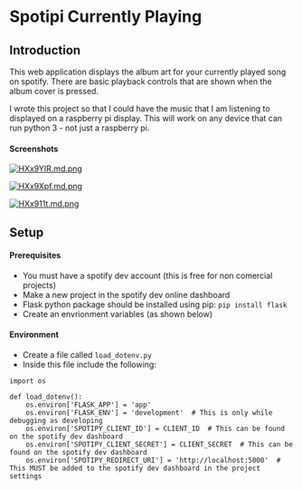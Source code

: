# Spotipi Currently Playing

## Introduction
This web application displays the album art for your currently played song on spotify.
There are basic playback controls that are shown when the album cover is pressed.

I wrote this project so that I could have the music that I am listening to displayed on a raspberry pi display.
This will work on any device that can run python 3 - not just a raspberry pi.

#### Screenshots
[![HXx9YIR.md.png](https://iili.io/HXx9YIR.md.png)](https://freeimage.host/i/HXx9YIR)

[![HXx9Xpf.md.png](https://iili.io/HXx9Xpf.md.png)](https://freeimage.host/i/HXx9Xpf)

[![HXx911t.md.png](https://iili.io/HXx911t.md.png)](https://freeimage.host/i/HXx911t)

## Setup
#### Prerequisites
- You must have a spotify dev account (this is free for non comercial projects)
- Make a new project in the spotify dev online dashboard
- Flask python package should be installed using pip: ```pip install flask```
- Create an envrionment variables (as shown below)

#### Environment
- Create a file called ```load_dotenv.py```
- Inside this file include the following:
```
import os

def load_dotenv():
    os.environ['FLASK_APP'] = 'app'
    os.environ['FLASK_ENV'] = 'development'  # This is only while debugging as developing
    os.environ['SPOTIPY_CLIENT_ID'] = CLIENT_ID  # This can be found on the spotify dev dashboard
    os.environ['SPOTIPY_CLIENT_SECRET'] = CLIENT_SECRET  # This can be found on the spotify dev dashboard
    os.environ['SPOTIPY_REDIRECT_URI'] = 'http://localhost:5000'  # This MUST be added to the spotify dev dashboard in the project settings
```
